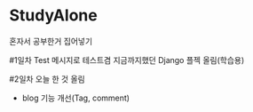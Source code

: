 # StudyAlone
혼자서 공부한거 집어넣기

#1일차
Test 메시지로 테스트겸 지금까지했던 Django 플젝 올림(학습용)

#2일차
오늘 한 것 올림
- blog 기능 개선(Tag, comment)
